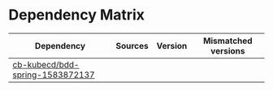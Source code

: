 # Dependency Matrix

Dependency | Sources | Version | Mismatched versions
---------- | ------- | ------- | -------------------
[cb-kubecd/bdd-spring-1583872137](https://github.com/cb-kubecd/bdd-spring-1583872137.git) |  | []() | 
